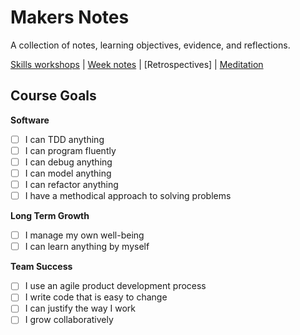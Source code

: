 # Makers Notes

A collection of notes, learning objectives, evidence, and reflections.

[Skills workshops] | [Week notes] | [Retrospectives] | [Meditation]

## Course Goals

**Software**
- [ ] I can TDD anything
- [ ] I can program fluently
- [ ] I can debug anything
- [ ] I can model anything
- [ ] I can refactor anything
- [ ] I have a methodical approach to solving problems

**Long Term Growth**
- [ ] I manage my own well-being
- [ ] I can learn anything by myself

**Team Success**
- [ ] I use an agile product development process
- [ ] I write code that is easy to change
- [ ] I can justify the way I work
- [ ] I grow collaboratively

[Skills workshops]: skills_workshops/README.md
[Week notes]: week_notes/README.md
[Restrospectives]: retro.md
[Meditation]: meditation.md